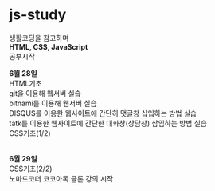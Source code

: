 # js-study

생활코딩을 참고하며<br>
<strong>HTML, CSS, JavaScript</strong><br>
공부시작<br>

<strong>6월 28일</strong><br>
HTML기초<br>
git을 이용해 웹서버 실습<br>
bitnami를 이용해 웹서버 실습<br>
DISQUS를 이용한 웹사이트에 간단히 댓글창 삽입하는 방법 실습<br>
tatk를 이용한 웹사이트에 간단한 대화창(상담창) 삽입하는 방법 실습<br>
CSS기초(1/2)<br><br>

<strong>6월 29일</strong><br>
CSS기초(2/2)<br>
노마드코더 코코아톡 클론 강의 시작<br>

